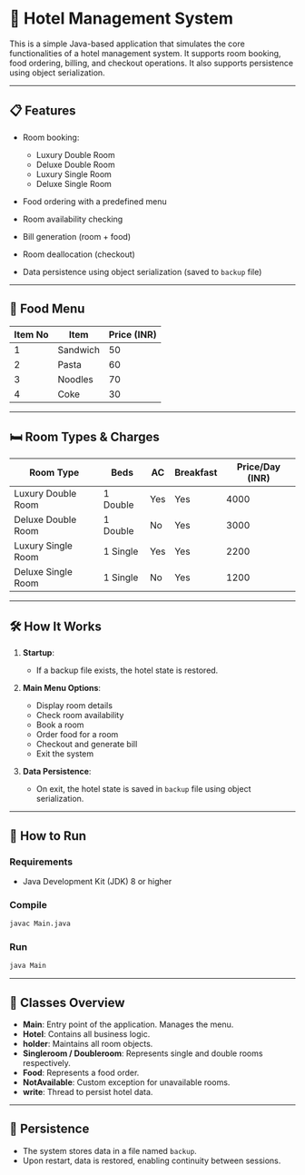 
# 🏨 Hotel Management System

This is a simple Java-based application that simulates the core functionalities of a hotel management system. It supports room booking, food ordering, billing, and checkout operations. It also supports persistence using object serialization.

---

## 📋 Features

* Room booking:

  * Luxury Double Room
  * Deluxe Double Room
  * Luxury Single Room
  * Deluxe Single Room
* Food ordering with a predefined menu
* Room availability checking
* Bill generation (room + food)
* Room deallocation (checkout)
* Data persistence using object serialization (saved to `backup` file)

---

## 🧾 Food Menu

| Item No | Item     | Price (INR) |
| ------- | -------- | ----------- |
| 1       | Sandwich | 50          |
| 2       | Pasta    | 60          |
| 3       | Noodles  | 70          |
| 4       | Coke     | 30          |

---

## 🛏 Room Types & Charges

| Room Type          | Beds     | AC  | Breakfast | Price/Day (INR) |
| ------------------ | -------- | --- | --------- | --------------- |
| Luxury Double Room | 1 Double | Yes | Yes       | 4000            |
| Deluxe Double Room | 1 Double | No  | Yes       | 3000            |
| Luxury Single Room | 1 Single | Yes | Yes       | 2200            |
| Deluxe Single Room | 1 Single | No  | Yes       | 1200            |

---

## 🛠 How It Works

1. **Startup**:

   * If a backup file exists, the hotel state is restored.
2. **Main Menu Options**:

   * Display room details
   * Check room availability
   * Book a room
   * Order food for a room
   * Checkout and generate bill
   * Exit the system
3. **Data Persistence**:

   * On exit, the hotel state is saved in `backup` file using object serialization.

---

## 🚀 How to Run

### Requirements

* Java Development Kit (JDK) 8 or higher

### Compile

```bash
javac Main.java
```

### Run

```bash
java Main
```

---

## 🧠 Classes Overview

* **Main**: Entry point of the application. Manages the menu.
* **Hotel**: Contains all business logic.
* **holder**: Maintains all room objects.
* **Singleroom / Doubleroom**: Represents single and double rooms respectively.
* **Food**: Represents a food order.
* **NotAvailable**: Custom exception for unavailable rooms.
* **write**: Thread to persist hotel data.

---

## 💾 Persistence

* The system stores data in a file named `backup`.
* Upon restart, data is restored, enabling continuity between sessions.



